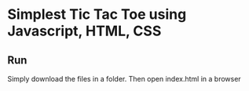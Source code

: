 # Simplest Tic Tac Toe using Javascript, HTML, CSS

## Run
Simply download the files in a folder.
Then open index.html in a browser